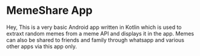 # MemeShare App

Hey,
This is a very basic Android app written in Kotlin which is used to extraxt random 
memes from a meme API and displays it in the app. Memes can also be shared to 
friends and family through whatsapp and various other apps via this app only.
